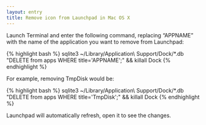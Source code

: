 ```yaml
---
layout: entry
title: Remove icon from Launchpad in Mac OS X
---
```

Launch Terminal and enter the following command, replacing “APPNAME” with the name of the application you want to remove from Launchpad:

{% highlight bash %}
sqlite3 ~/Library/Application\ Support/Dock/*.db "DELETE from apps WHERE title='APPNAME';" && killall Dock
{% endhighlight %}

For example, removing TmpDisk would be:

{% highlight bash %}
sqlite3 ~/Library/Application\ Support/Dock/*.db "DELETE from apps WHERE title='TmpDisk';" && killall Dock
{% endhighlight %}

Launchpad will automatically refresh, open it to see the changes.